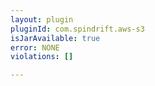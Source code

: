 ```yaml
---
layout: plugin
pluginId: com.spindrift.aws-s3
isJarAvailable: true
error: NONE
violations: []

---
```

